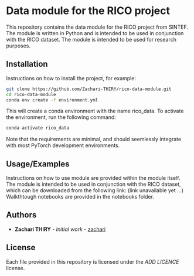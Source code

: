 # Data module for the RICO project

This repository contains the data module for the RICO project from SINTEF. The module is written in Python and is intended to be used in conjunction with the RICO dataset. The module is intended to be used for research purposes.

## Installation

Instructions on how to install the project, for example:

```bash
git clone https://github.com/Zachari-THIRY/rico-data-module.git
cd rico-data-module
conda env create -f environment.yml
```
This will create a conda environment with the name rico_data. To activate the environment, run the following command:

```bash
conda activate rico_data
```
Note that the requirements are minimal, and should seemlessly integrate with most PyTorch development environments.

## Usage/Examples

Instructions on how to use module are provided within the module itself. The module is intended to be used in conjunction with the RICO dataset, which can be downloaded from the following link: (link unavailable yet ...)
Walkthtough notebooks are provided in the notebooks folder.

## Authors

- **Zachari THIRY** - *Initial work* - [zachari](https://github.com/Zachari-THIRY)

## License

Each file provided in this repository is licensed under the _ADD LICENCE_ license.